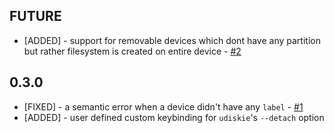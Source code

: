 
## FUTURE

* [ADDED] - support for removable devices which dont have any partition but rather filesystem is created on entire device - [#2](https://github.com/fogine/udiskie-dmenu/issues/2)

## 0.3.0

* [FIXED] - a semantic error when a device didn't have any `label` - [#1](https://github.com/fogine/udiskie-dmenu/issues/1)
* [ADDED] - user defined custom keybinding for `udiskie`'s `--detach` option
